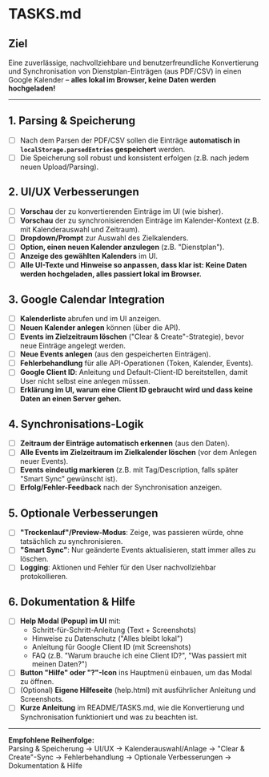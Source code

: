 # TASKS.md

## Ziel
Eine zuverlässige, nachvollziehbare und benutzerfreundliche Konvertierung und Synchronisation von Dienstplan-Einträgen (aus PDF/CSV) in einen Google Kalender – **alles lokal im Browser, keine Daten werden hochgeladen!**

---

## 1. Parsing & Speicherung
- [ ] Nach dem Parsen der PDF/CSV sollen die Einträge **automatisch in `localStorage.parsedEntries` gespeichert** werden.
- [ ] Die Speicherung soll robust und konsistent erfolgen (z.B. nach jedem neuen Upload/Parsing).

## 2. UI/UX Verbesserungen
- [ ] **Vorschau** der zu konvertierenden Einträge im UI (wie bisher).
- [ ] **Vorschau** der zu synchronisierenden Einträge im Kalender-Kontext (z.B. mit Kalenderauswahl und Zeitraum).
- [ ] **Dropdown/Prompt** zur Auswahl des Zielkalenders.
- [ ] **Option, einen neuen Kalender anzulegen** (z.B. "Dienstplan").
- [ ] **Anzeige des gewählten Kalenders** im UI.
- [ ] **Alle UI-Texte und Hinweise so anpassen, dass klar ist: Keine Daten werden hochgeladen, alles passiert lokal im Browser.**

## 3. Google Calendar Integration
- [ ] **Kalenderliste** abrufen und im UI anzeigen.
- [ ] **Neuen Kalender anlegen** können (über die API).
- [ ] **Events im Zielzeitraum löschen** ("Clear & Create"-Strategie), bevor neue Einträge angelegt werden.
- [ ] **Neue Events anlegen** (aus den gespeicherten Einträgen).
- [ ] **Fehlerbehandlung** für alle API-Operationen (Token, Kalender, Events).
- [ ] **Google Client ID**: Anleitung und Default-Client-ID bereitstellen, damit User nicht selbst eine anlegen müssen.
- [ ] **Erklärung im UI, warum eine Client ID gebraucht wird und dass keine Daten an einen Server gehen.**

## 4. Synchronisations-Logik
- [ ] **Zeitraum der Einträge automatisch erkennen** (aus den Daten).
- [ ] **Alle Events im Zielzeitraum im Zielkalender löschen** (vor dem Anlegen neuer Events).
- [ ] **Events eindeutig markieren** (z.B. mit Tag/Description, falls später "Smart Sync" gewünscht ist).
- [ ] **Erfolg/Fehler-Feedback** nach der Synchronisation anzeigen.

## 5. Optionale Verbesserungen
- [ ] **"Trockenlauf"/Preview-Modus**: Zeige, was passieren würde, ohne tatsächlich zu synchronisieren.
- [ ] **"Smart Sync"**: Nur geänderte Events aktualisieren, statt immer alles zu löschen.
- [ ] **Logging**: Aktionen und Fehler für den User nachvollziehbar protokollieren.

## 6. Dokumentation & Hilfe
- [ ] **Help Modal (Popup) im UI** mit:
    - Schritt-für-Schritt-Anleitung (Text + Screenshots)
    - Hinweise zu Datenschutz ("Alles bleibt lokal")
    - Anleitung für Google Client ID (mit Screenshots)
    - FAQ (z.B. "Warum brauche ich eine Client ID?", "Was passiert mit meinen Daten?")
- [ ] **Button "Hilfe" oder "?"-Icon** ins Hauptmenü einbauen, um das Modal zu öffnen.
- [ ] (Optional) **Eigene Hilfeseite** (help.html) mit ausführlicher Anleitung und Screenshots.
- [ ] **Kurze Anleitung** im README/TASKS.md, wie die Konvertierung und Synchronisation funktioniert und was zu beachten ist.

---

**Empfohlene Reihenfolge:**  
Parsing & Speicherung → UI/UX → Kalenderauswahl/Anlage → "Clear & Create"-Sync → Fehlerbehandlung → Optionale Verbesserungen → Dokumentation & Hilfe
